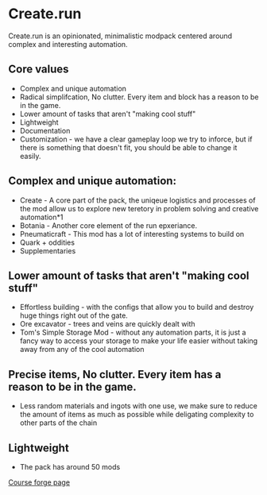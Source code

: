 # Create.run

Create.run is an opinionated, minimalistic modpack centered around complex and interesting automation.

## Core values
* Complex and unique automation
* Radical simplifcation, No clutter. Every item and block has a reason to be in the game.
* Lower amount of tasks that aren't "making cool stuff"
* Lightweight
* Documentation
* Customization - we have a clear gameplay loop we try to inforce, but if there is something that doesn't fit, you should be able to change it easily.


## Complex and unique automation:
* Create - A core part of the pack, the uniqeue logistics and processes of the mod allow us to explore new teretory in problem solving and creative automation*1
* Botania - Another core element of the run epxeriance.
* Pneumaticraft - This mod has a lot of interesting systems to build on
* Quark + oddities
* Supplementaries


## Lower amount of tasks that aren't "making cool stuff"
* Effortless building - with the configs that allow you to build and destroy huge things right out of the gate.
* Ore excavator - trees and veins are quickly dealt with
* Tom's Simple Storage Mod - without any automation parts, it is just a fancy way to access your storage to make your life easier without taking away from any of the cool automation


## Precise items, No clutter. Every item has a reason to be in the game.
* Less random materials and ingots with one use, we make sure to reduce the amount of items as much as possible while deligating complexity to other parts of the chain


## Lightweight
* The pack has around 50 mods






[Course forge page](https://www.curseforge.com/minecraft/modpacks/create-run)
